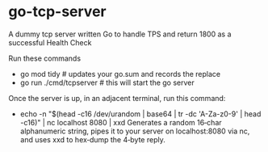 # go-tcp-server
A dummy tcp server written Go to handle TPS and return 1800 as a successful Health Check

Run these commands
- go mod tidy      # updates your go.sum and records the replace
- go run ./cmd/tcpserver # this will start the go server

Once the server is up, in an adjacent terminal, run this command:
- echo -n "$(head -c16 /dev/urandom | base64 | tr -dc 'A-Za-z0-9' | head -c16)" | nc localhost 8080 | xxd
Generates a random 16‑char alphanumeric string, pipes it to your server on localhost:8080 via nc, and uses xxd to hex‑dump the 4‑byte reply.
